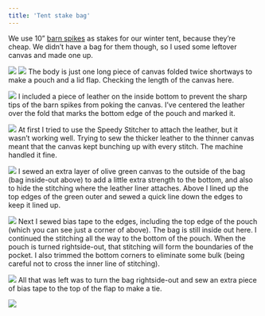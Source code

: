 ```yaml
---
title: 'Tent stake bag'
---
```


We use 10” [barn spikes](https://www.homedepot.com/p/Grip-Rite-3-8-in-x-10-in-Galvanized-Spike-Nails-10HGSPKE/100187580) as stakes for our winter tent, because they’re cheap. We didn’t have a bag for them though, so I used some leftover canvas and made one up.

![](default/IMG_3371.jpeg)
![](default/IMG_3372.jpeg)
The body is just one long piece of canvas folded twice shortways to make a pouch and a lid flap. Checking the length of the canvas here.


![](default/IMG_3370.jpeg)
I included a piece of leather on the inside bottom to prevent the sharp tips of the barn spikes from poking the canvas. I’ve centered the leather over the fold that marks the bottom edge of the pouch and marked it.

![](default/IMG_3374.jpeg)
At first I tried to use the Speedy Stitcher to attach the leather, but it wasn’t working well. Trying to sew the thicker leather to the thinner canvas meant that the canvas kept bunching up with every stitch. The machine handled it fine.

![](default/IMG_3376.jpeg)
I sewed an extra layer of olive green canvas to the outside of the bag (bag inside-out above) to add a little extra strength to the bottom, and also to hide the stitching where the leather liner attaches. Above I lined up the top edges of the green outer and sewed a quick line down the edges to keep it lined up.


![](default/IMG_3377.jpeg)
Next I sewed bias tape to the edges, including the top edge of the pouch (which you can see just a corner of above). The bag is still inside out here. I continued the stitching all the way to the bottom of the pouch. When the pouch is turned rightside-out, that stitching will form the boundaries of the pocket. I also trimmed the bottom corners to eliminate some bulk (being careful not to cross the inner line of stitching).

![](default/IMG_3379.jpeg)
All that was left was to turn the bag rightside-out and sew an extra piece of bias tape to the top of the flap to make a tie.

![](default/IMG_3378.jpeg)
